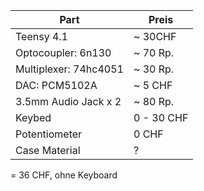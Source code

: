 | Part                  | Preis      |
| --------------------- | ---------- |
| Teensy 4.1            | ~ 30CHF    |
| Optocoupler: 6n130    | ~ 70 Rp.   |
| Multiplexer: 74hc4051 | ~ 30 Rp.   |
| DAC: PCM5102A         | ~ 5 CHF    |
| 3.5mm Audio Jack x 2  | ~ 80 Rp.   |
| Keybed                | 0 - 30 CHF |
| Potentiometer         | 0 CHF      |
| Case Material         | ?          |

= 36 CHF, ohne Keyboard

